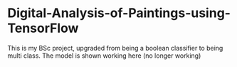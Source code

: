 # Digital-Analysis-of-Paintings-using-TensorFlow

This is my BSc project, upgraded from being a boolean classifier to being multi class. The model is shown working here (no longer working)
